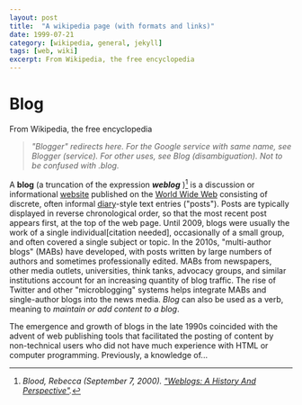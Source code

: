 ```yaml
---
layout: post
title:  "A wikipedia page (with formats and links)"
date: 1999-07-21   
category: [wikipedia, general, jekyll]
tags: [web, wiki]
excerpt: From Wikipedia, the free encyclopedia
---
```

# Blog

From Wikipedia, the free encyclopedia
> *"Blogger" redirects here. For the Google service with same name, see Blogger (service). For other uses, see Blog (disambiguation).
Not to be confused with .blog.*

A **blog** (a truncation of the expression _**weblog**_ )[^1] is a discussion or informational [website][1]  published on the [World Wide Web][WWW] consisting of discrete, often informal [diary](https://en.wikipedia.org/wiki/Diary)-style text entries ("posts"). Posts are typically displayed in reverse chronological order, so that the most recent post appears first, at the top of the web page. Until 2009, blogs were usually the work of a single individual[citation needed], occasionally of a small group, and often covered a single subject or topic. In the 2010s, "multi-author blogs" (MABs) have developed, with posts written by large numbers of authors and sometimes professionally edited. MABs from newspapers, other media outlets, universities, think tanks, advocacy groups, and similar institutions account for an increasing quantity of blog traffic. The rise of Twitter and other "microblogging" systems helps integrate MABs and single-author blogs into the news media. *Blog* can also be used as a verb, meaning to *maintain or add content to a blog*.

The emergence and growth of blogs in the late 1990s coincided with the advent of web publishing tools that facilitated the posting of content
by non-technical users who did not have much experience with HTML or computer programming. Previously, a knowledge of...


[^1]: *Blood, Rebecca (September 7, 2000). ["Weblogs: A History And Perspective"](http://www.rebeccablood.net/essays/weblog_history.html).*

[1]: https://en.wikipedia.org/wiki/Website
[WWW]: https://en.wikipedia.org/wiki/World_Wide_Web
